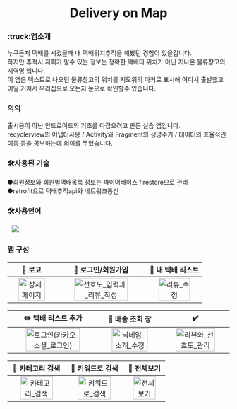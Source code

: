 <h1 align="center"> Delivery on Map</h1>

<h3>:truck:앱소개</h3>
누구든지 택배를 시켰을때 내 택배위치추적을 해봤던 경험이 있을겁니다.</br>
하지만 추적시 저희가 알수 있는 정보는 정확한 택배의 위치가 아닌 지나온 물류창고의 지역명 입니다.</br>
이 앱은 텍스트로 나오던 물류창고의 위치를 지도위의 마커로 표시해 어디서 출발했고 어딜 거쳐서 우리집으로 오는지 눈으로 확인할수 있습니다.   

<h3>의의</h3>
출시용이 아닌 안드로이드의 기초를 다잡으려고 만든 실습 앱입니다.</br>
recyclerview의 어댑터사용 / Activity와 Fragment의 생명주기 / 데이터의 효율적인 이동 등을 공부하는데 의미를 두었습니다.

<h3>🛠사용된 기술</h3>
●회원정보와 회원별택배목록 정보는 파이어베이스 firestore으로 관리</br>
●retrofit으로 택배추적api와 네트워크통신

<h3>🛠사용언어</h3>
<div>
<img src="https://img.shields.io/badge/Java-007396?style=flat-square&logo=Java&logoColor=white" style="height : auto; margin-left : 10px; margin-right : 10px;"/></a>&nbsp;
</div>

<h3>앱 구성</h3>

|                    🧐 로고                                   |                      👯 로그인/회원가입                       |                         :newspaper: 내 택배 리스트                         |
| :----------------------------------------------------------: | :----------------------------------------------------------: | :----------------------------------------------------------: |
| <img src="https://user-images.githubusercontent.com/52682603/138669805-3d7ee13b-cb69-4442-98a3-d51315b729bb.gif" alt="상세페이지" width=80%> | <img src="https://user-images.githubusercontent.com/52682603/138669781-bcabc95b-27e5-4769-8127-4c698f3eed84.gif" alt="선호도_입력과_리뷰_작성" width=80%> | <img src="https://user-images.githubusercontent.com/52682603/138669782-1ccdd80b-53f5-4d7b-b51f-68295086837d.gif" alt="리뷰_수정" width=80%> |

|                     :pencil2: 택배 리스트 추가                      |                     :truck: 배송 조회 창                      |                     :heavy_check_mark:                      |
| :----------------------------------------------------------: | :----------------------------------------------------------: | :----------------------------------------------------------: |
| <img src="https://user-images.githubusercontent.com/52682603/138669780-9e4cfe84-8a80-409d-8055-a73f9d562b21.gif" alt="로그인(카카오_소셜_로그인)" width=80%> | <img src="https://user-images.githubusercontent.com/52682603/138669758-bb5c2c92-d92e-4a08-bb73-48bc3baac7e8.gif" alt="닉네임_소개_수정" width=80%> | <img src="https://user-images.githubusercontent.com/52682603/138669786-4b29f0db-569a-4fa3-ba15-7c7a656fb3c8.gif" alt="리뷰와_선호도_관리" width=80%> |

|                       🍓 카테고리 검색                        |                       🔎 키워드로 검색                        |                          🥂 전체보기                          |
| :----------------------------------------------------------: | :----------------------------------------------------------: | :----------------------------------------------------------: |
| <img src="https://user-images.githubusercontent.com/52682603/138670451-5b91951d-3045-45a1-a51f-51502f489a67.gif" alt="카테고리_검색" width=80%> | <img src="https://user-images.githubusercontent.com/52682603/138669733-61b71780-15f0-4328-8fbe-57e8f9e088cf.gif" alt="키워드로_검색" width=80%> | <img src="https://user-images.githubusercontent.com/52682603/138669815-6821b6d2-e26c-487d-aae9-72f9aaf8bfff.gif" alt="전체보기" width=80%> |
</br>
</br>
